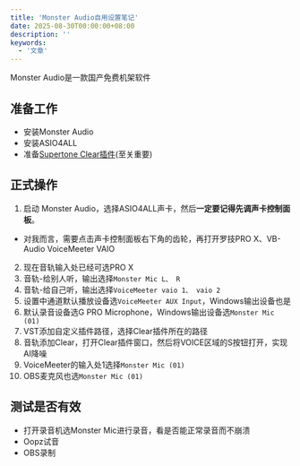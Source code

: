 ```yaml
---
title: 'Monster Audio自用设置笔记'
date: 2025-08-30T00:00:00+08:00
description: ''
keywords:
  - '文章'
---
```


Monster Audio是一款国产免费机架软件

<!--more-->

## 准备工作

- 安装Monster Audio
- 安装ASIO4ALL
- 准备[Supertone Clear插件](https://plugincrack.com/vst/supertone-clear/)(至关重要)

## 正式操作

1. 启动 Monster Audio，选择ASIO4ALL声卡，然后**一定要记得先调声卡控制面板**。
  - 对我而言，需要点击声卡控制面板右下角的齿轮，再打开罗技PRO X、VB-Audio VoiceMeeter VAIO
2. 现在音轨输入处已经可选PRO X
3. 音轨-给别人听，输出选择`Monster Mic L、 R`
4. 音轨-给自己听，输出选择`VoiceMeeter vaio 1、 vaio 2`
5. 设置中通道默认播放设备选`VoiceMeeter AUX Input`，Windows输出设备也是
6. 默认录音设备选G PRO Microphone，Windows输出设备选`Monster Mic (01)`
7. VST添加自定义插件路径，选择Clear插件所在的路径
8. 音轨添加Clear，打开Clear插件窗口，然后将VOICE区域的S按钮打开，实现AI降噪
9. VoiceMeeter的输入处1选择`Monster Mic (01)`
10. OBS麦克风也选`Monster Mic (01)`

## 测试是否有效

- 打开录音机选Monster Mic进行录音，看是否能正常录音而不崩溃
- Oopz试音
- OBS录制
